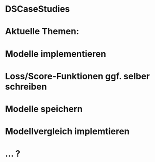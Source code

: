 # DSCaseStudies

# Aktuelle Themen:
# Modelle implementieren
# Loss/Score-Funktionen ggf. selber schreiben
# Modelle speichern
# Modellvergleich implemtieren
# ... ?



